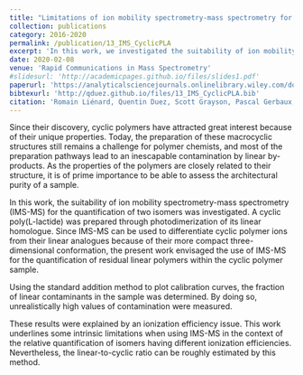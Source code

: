 ```yaml
---
title: "Limitations of ion mobility spectrometry-mass spectrometry for the relative quantification of architectural isomeric polymers: A case study"
collection: publications
category: 2016-2020
permalink: /publication/13_IMS_CyclicPLA
excerpt: 'In this work, we investigated the suitability of ion mobility spectrometry-mass spectrometry (IMS-MS) for the relative quantification of isomeric cyclic and linear polylactides. The results highlight intrinsic limitations when using IMS-MS in the context of relative quantification. Nonetheless, the linear-to-cyclic ratio can be roughly estimated by this method.'
date: 2020-02-08
venue: 'Rapid Communications in Mass Spectrometry'
#slidesurl: 'http://academicpages.github.io/files/slides1.pdf'
paperurl: 'https://analyticalsciencejournals.onlinelibrary.wiley.com/doi/abs/10.1002/rcm.8660'
bibtexurl: 'http://qduez.github.io/files/13_IMS_CyclicPLA.bib'
citation: 'Romain Liénard, Quentin Duez, Scott Grayson, Pascal Gerbaux, Olivier Coulembier, Julien De Winter. (2020). &quot; Limitations of ion mobility spectrometry-mass spectrometry for the relative quantification of architectural isomeric polymers: A case study.&quot; <i>Rapid Communications in Mass Spectrometry</i>. 34(S2), e8660.'
---
```


Since their discovery, cyclic polymers have attracted great interest because of their unique properties. Today, the preparation of these macrocyclic structures still remains a challenge for polymer chemists, and most of the preparation pathways lead to an inescapable contamination by linear by-products. As the properties of the polymers are closely related to their structure, it is of prime importance to be able to assess the architectural purity of a sample.

In this work, the suitability of ion mobility spectrometry-mass spectrometry (IMS-MS) for the quantification of two isomers was investigated. A cyclic poly(L-lactide) was prepared through photodimerization of its linear homologue. Since IMS-MS can be used to differentiate cyclic polymer ions from their linear analogues because of their more compact three-dimensional conformation, the present work envisaged the use of IMS-MS for the quantification of residual linear polymers within the cyclic polymer sample.

Using the standard addition method to plot calibration curves, the fraction of linear contaminants in the sample was determined. By doing so, unrealistically high values of contamination were measured.

These results were explained by an ionization efficiency issue. This work underlines some intrinsic limitations when using IMS-MS in the context of the relative quantification of isomers having different ionization efficiencies. Nevertheless, the linear-to-cyclic ratio can be roughly estimated by this method.

